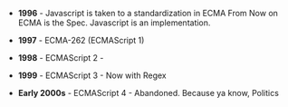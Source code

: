 
- **1996** - Javascript is taken to a standardization in ECMA
    From Now on ECMA is the Spec. Javascript is an implementation.

- **1997** - ECMA-262 (ECMAScript 1)

- **1998** - ECMAScript 2 - 

- **1999** - ECMAScript 3 - Now with Regex

- **Early 2000s** - ECMAScript 4 - Abandoned. Because ya know, Politics

